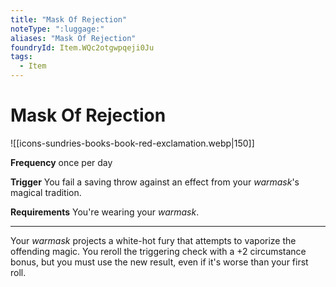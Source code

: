 ```yaml
---
title: "Mask Of Rejection"
noteType: ":luggage:"
aliases: "Mask Of Rejection"
foundryId: Item.WQc2otgwpqeji0Ju
tags:
  - Item
---
```


# Mask Of Rejection
![[icons-sundries-books-book-red-exclamation.webp|150]]

**Frequency** once per day

**Trigger** You fail a saving throw against an effect from your _warmask_'s magical tradition.

**Requirements** You're wearing your _warmask_.

* * *

Your _warmask_ projects a white-hot fury that attempts to vaporize the offending magic. You reroll the triggering check with a +2 circumstance bonus, but you must use the new result, even if it's worse than your first roll.
